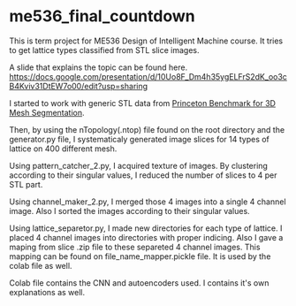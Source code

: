 # me536_final_countdown
This is term project for ME536 Design of Intelligent Machine course. It tries to get lattice types classified from STL slice images.

A slide that explains the topic can be found here.
https://docs.google.com/presentation/d/10Uo8F_Dm4h35ygELFrS2dK_oo3cB4Kviv31DtEW7o00/edit?usp=sharing

I started to work with generic STL data from [Princeton Benchmark for 3D Mesh Segmentation](https://www.kaggle.com/datasets/herimor/princeton-benchmark-for-3d-mesh-segmentation]).

Then, by using the nTopology(.ntop) file found on the root directory and the generator.py file, I systematicaly generated image slices for 14 types of lattice on 400 different mesh.

Using pattern_catcher_2.py, I acquired texture of images. By clustering according to their singular values, I reduced the number of slices to 4 per STL part.

Using channel_maker_2.py, I merged those 4 images into a single 4 channel image. Also I sorted the images according to their singular values.

Using lattice_separetor.py, I made new directories for each type of lattice. I placed 4 channel images into directories with proper indicing. Also I gave a maping from slice .zip file to these separeted 4 channel images. This mapping can be found on file_name_mapper.pickle file. It is used by the colab file as well.

Colab file contains the CNN and autoencoders used. I contains it's own explanations as well.


